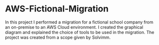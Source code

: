 # AWS-Fictional-Migration
In this project I performed a migration for a fictional school company from an on-premise to an AWS Cloud environment. I created the graphical diagram and explained the choice of tools to be used in the migration. The project was created from a scope given by Solvimm.
